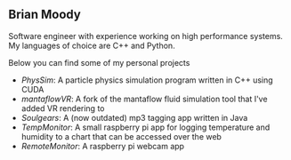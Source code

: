## Brian Moody

Software engineer with experience working on high performance systems. My languages of choice are C++ and Python. 

Below you can find some of my personal projects
- _PhysSim_: A particle physics simulation program written in C++ using CUDA
- _mantaflowVR_: A fork of the mantaflow fluid simulation tool that I've added VR rendering to
- _Soulgears_: A (now outdated) mp3 tagging app written in Java
- _TempMonitor_: A small raspberry pi app for logging temperature and humidity to a chart that can be accessed over the web
- _RemoteMonitor_: A raspberry pi webcam app

